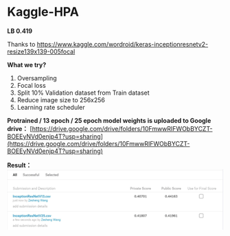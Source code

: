 # Kaggle-HPA

**LB 0.419**

Thanks to https://www.kaggle.com/wordroid/keras-inceptionresnetv2-resize139x139-005focal

**What we try?**
1. Oversampling
2. Focal loss
3. Split 10% Validation dataset from Train dataset
4. Reduce image size to 256x256
5. Learning rate scheduler

**Protrained / 13 epoch / 25 epoch model weights is uploaded to Google drive：**
[https://drive.google.com/drive/folders/10FmwwRIFWObBYCZT-BOEEyNVd0enjp4T?usp=sharing](https://drive.google.com/drive/folders/10FmwwRIFWObBYCZT-BOEEyNVd0enjp4T?usp=sharing)

**Result：**
![13 epoch vs 25 epoch](https://github.com/moriwang/Kaggle-HPA/blob/master/result.png)
